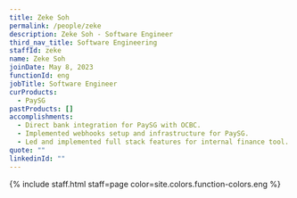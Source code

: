 ```yaml
---
title: Zeke Soh
permalink: /people/zeke
description: Zeke Soh - Software Engineer
third_nav_title: Software Engineering
staffId: zeke
name: Zeke Soh
joinDate: May 8, 2023
functionId: eng
jobTitle: Software Engineer
curProducts:
  - PaySG
pastProducts: []
accomplishments:
  - Direct bank integration for PaySG with OCBC.
  - Implemented webhooks setup and infrastructure for PaySG.
  - Led and implemented full stack features for internal finance tool.
quote: ""
linkedinId: ""
---
```


{% include staff.html staff=page color=site.colors.function-colors.eng %}
